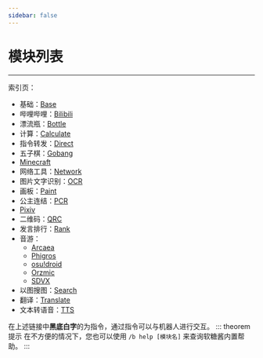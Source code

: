 ```yaml
---
sidebar: false
---
```


# 模块列表

---

索引页：
- 基础：[Base](./base/)
- 哔哩哔哩：[Bilibili](./bilibili/)
- 漂流瓶：[Bottle](./bottle/)
- 计算：[Calculate](./calculate/)
- 指令转发：[Direct](./direct/)
- 五子棋：[Gobang](./gobang/)
- [Minecraft](./minecraft/)
- 网络工具：[Network](./network/)
- 图片文字识别：[OCR](./ocr/)
- 画板：[Paint](./paint/)
- 公主连结：[PCR](./pcr/)
- [Pixiv](./pixiv/)
- 二维码：[QRC](./qrc/)
- 发言排行：[Rank](./rank/)
- 音游：
  - [Arcaea](./arcaea/)
  - [Phigros](./phigros/)
  - [osu!droid](./osudroid/)
  - [Orzmic](/module/orzmic/)
  - [SDVX](/module/sdvx/)
- 以图搜图：[Search](./search/)
- 翻译：[Translate](./translate/)
- 文本转语音：[TTS](./tts/)

在上述链接中**黑底白字**的为指令，通过指令可以与机器人进行交互。
::: theorem 提示
在不方便的情况下，您也可以使用 `/b help [模块名]` 来查询软糖酱内置帮助。
:::